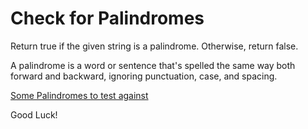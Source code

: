 # Check for Palindromes

Return true if the given string is a palindrome. Otherwise, return false.

A palindrome is a word or sentence that's spelled the same way both forward and backward, ignoring punctuation, case, and spacing.

[Some Palindromes to test against](http://www.palindromelist.net/)

Good Luck!
